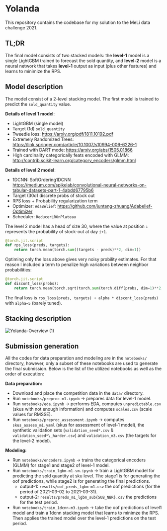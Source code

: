 # Yolanda

This repository contains the codebase for my solution to the MeLi data challenge 2021.

## TL;DR

The final model consists of two stacked models: the **level-1** model is a single LightGBM trained to forecast the sold quantity, and **level-2** model is a neural network that takes **level-1** output as input (plus other features) and learns to minimize the RPS.

## Model description

The model consist of a 2-level stacking model. The first model is trained to predict the `sold_quantity` value.

**Details of level 1 model**:
- LightGBM (single model)
- Target (1d) `sold_quantity`
- Tweedie loss: https://arxiv.org/pdf/1811.10192.pdf
- Extremely Randomized Trees: https://link.springer.com/article/10.1007/s10994-006-6226-1
- Trained with DART mode: https://arxiv.org/abs/1505.01866
- High cardinality categorically feats encoded with GLMM: http://contrib.scikit-learn.org/category_encoders/glmm.html

**Details of level 2 model**:
- 1DCNN: SoftOrdering1DCNN https://medium.com/spikelab/convolutional-neural-networks-on-tabular-datasets-part-1-4abdd67795b6
- Target (30d) discrete probs of stock out
- RPS loss + Probability regularization term
- Optimizer: `AdaBelief`: https://github.com/juntang-zhuang/Adabelief-Optimizer
- Scheduler: `ReducerLROnPlateau`

The level 2 model has a head of size 30, where the value at position `i` represents the probability of stock-out at day `i+1`.
```python
@torch.jit.script
def rps_loss(preds, targets):
    return torch.mean(torch.sum((targets - preds)**2, dim=1))
```

Optiming only the loss above gives very noisy probility estimates. For that reason I included a term to penalize high variations between neighbor probabilities:  
```python
@torch.jit.script
def discont_loss(probs):
    return torch.mean(torch.sqrt(torch.sum(torch.diff(probs, dim=1)**2, dim=1)))
```

The final loss is `rps_loss(preds, targets) + alpha * discont_loss(preds)` with `alpha=5` (barely tuned).

## Stacking description

![Yolanda-Overview (1)](https://user-images.githubusercontent.com/6305371/136892696-b64fd267-7a90-4ac1-80fc-beaecbdecfab.png)


## Submission generation

All the codes for data preparation and modeling are in the `notebooks/` directory, however, only a subset of these notebooks are used to generate the final submission. Below is the list of the utilized notebooks as well as the order of execution:

**Data preparation:**

- Download and place the competition data in the `data/` directory.
- Run `notebooks/preproc-m1.ipynb` -> prepares data for level-1 model.
- Run `notebooks/eda.ipynb` -> performs EDA, computes `unpredictable.csv` (skus with not enough information) and computes `scales.csv` (scale values for RMSSE).
- Run `notebooks/preproc_assessment.ipynb` -> computes `skus_assess_m1.yaml` (skus for assessment of level-1 model), the synthetic validation sets (`validation_seed*.csv` & `validation_seed*\_harder.csv`) and `validation_m3.csv` (the targets for the level-2 model).

**Modeling:**

- Run `notebooks/encoders.ipynb` -> trains the categorical encoders (GLMM) for stage1 and stage2 of level-1 model.
- Run `notebooks/train_lgbm-m1-sm.ipynb` -> train a LightGBM model for predicting the sold quantity at sku level. The stage1 is for generating the oof predictions, while stage2 is for generating the final predictions.
  - output-1: `results/oof_preds_lgbm-m1.csv` the oof predictions (for the period of 2021-03-02 to 2021-03-31).
  - output-2: `results/preds_m1_lgbm_sub{SUB_NBR}.csv` the predictions for the test period.
- Run `notebooks/train_1dcnn-m3.ipynb` -> take the oof predictions of level1 model and train a 1dcnn stacking model that learns to minimze the RPS. Then applies the trained model over the level-1 predictions on the test period.
